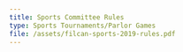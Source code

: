 ```yaml
---
title: Sports Committee Rules
type: Sports Tournaments/Parlor Games
file: /assets/filcan-sports-2019-rules.pdf
---
```


